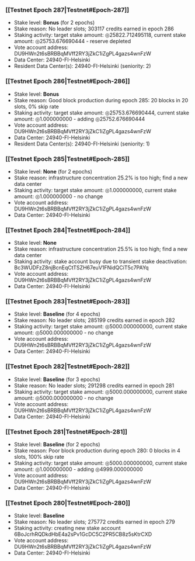 ### [[Testnet Epoch 287|Testnet#Epoch-287]]
* Stake level: **Bonus** (for 2 epochs)
* Stake reason: No leader slots; 303117 credits earned in epoch 286
* Staking activity: target stake amount: ◎25822.712495118, current stake amount: ◎25753.676690444 - reserve depleted
* Vote account address: DU9HWn2t6sBRBBqMVff2RY3jZkC1iZgPL4gazs4wnFzW
* Data Center: 24940-FI-Helsinki
* Resident Data Center(s): 24940-FI-Helsinki (seniority: 2)
### [[Testnet Epoch 286|Testnet#Epoch-286]]
* Stake level: **Bonus**
* Stake reason: Good block production during epoch 285: 20 blocks in 20 slots, 0% skip rate
* Staking activity: target stake amount: ◎25753.676690444, current stake amount: ◎1.000000000 - adding ◎25752.676690444
* Vote account address: DU9HWn2t6sBRBBqMVff2RY3jZkC1iZgPL4gazs4wnFzW
* Data Center: 24940-FI-Helsinki
* Resident Data Center(s): 24940-FI-Helsinki (seniority: 1)
### [[Testnet Epoch 285|Testnet#Epoch-285]]
* Stake level: **None** (for 2 epochs)
* Stake reason: infrastructure concentration 25.2% is too high; find a new data center
* Staking activity: target stake amount: ◎1.000000000, current stake amount: ◎1.000000000 - no change
* Vote account address: DU9HWn2t6sBRBBqMVff2RY3jZkC1iZgPL4gazs4wnFzW
* Data Center: 24940-FI-Helsinki
### [[Testnet Epoch 284|Testnet#Epoch-284]]
* Stake level: **None**
* Stake reason: infrastructure concentration 25.5% is too high; find a new data center
* Staking activity: stake account busy due to transient stake deactivation: Bc3WUDFzZ8njBcnEqCtTSZH67euV1FNidQCiT5c7PAYq
* Vote account address: DU9HWn2t6sBRBBqMVff2RY3jZkC1iZgPL4gazs4wnFzW
* Data Center: 24940-FI-Helsinki
### [[Testnet Epoch 283|Testnet#Epoch-283]]
* Stake level: **Baseline** (for 4 epochs)
* Stake reason: No leader slots; 285199 credits earned in epoch 282
* Staking activity: target stake amount: ◎5000.000000000, current stake amount: ◎5000.000000000 - no change
* Vote account address: DU9HWn2t6sBRBBqMVff2RY3jZkC1iZgPL4gazs4wnFzW
* Data Center: 24940-FI-Helsinki
### [[Testnet Epoch 282|Testnet#Epoch-282]]
* Stake level: **Baseline** (for 3 epochs)
* Stake reason: No leader slots; 291298 credits earned in epoch 281
* Staking activity: target stake amount: ◎5000.000000000, current stake amount: ◎5000.000000000 - no change
* Vote account address: DU9HWn2t6sBRBBqMVff2RY3jZkC1iZgPL4gazs4wnFzW
* Data Center: 24940-FI-Helsinki
### [[Testnet Epoch 281|Testnet#Epoch-281]]
* Stake level: **Baseline** (for 2 epochs)
* Stake reason: Poor block production during epoch 280: 0 blocks in 4 slots, 100% skip rate
* Staking activity: target stake amount: ◎5000.000000000, current stake amount: ◎1.000000000 - adding ◎4999.000000000
* Vote account address: DU9HWn2t6sBRBBqMVff2RY3jZkC1iZgPL4gazs4wnFzW
* Data Center: 24940-FI-Helsinki
### [[Testnet Epoch 280|Testnet#Epoch-280]]
* Stake level: **Baseline**
* Stake reason: No leader slots; 275772 credits earned in epoch 279
* Staking activity: creating new stake account 6BoJcrhRQDkdHbE4a2sPv1GcDC5C2PR5CB8z5sKtrCXD
* Vote account address: DU9HWn2t6sBRBBqMVff2RY3jZkC1iZgPL4gazs4wnFzW
* Data Center: 24940-FI-Helsinki